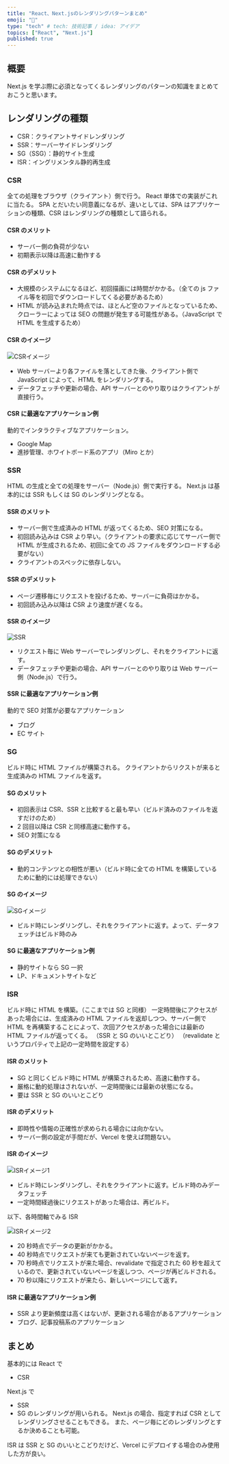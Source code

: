 ```yaml
---
title: "React、Next.jsのレンダリングパターンまとめ"
emoji: "🕌"
type: "tech" # tech: 技術記事 / idea: アイデア
topics: ["React", "Next.js"]
published: true
---
```


## 概要

Next.js を学ぶ際に必須となってくるレンダリングのパターンの知識をまとめておこうと思います。

## レンダリングの種類

- CSR：クライアントサイドレンダリング
- SSR：サーバーサイドレンダリング
- SG（SSG）：静的サイト生成
- ISR：イングリメンタル静的再生成

### CSR

全ての処理をブラウザ（クライアント）側で行う。
React 単体での実装がこれに当たる。
SPA とだいたい同意義になるが、違いとしては、SPA はアプリケーションの種類、CSR はレンダリングの種類として語られる。

#### CSR のメリット

- サーバー側の負荷が少ない
- 初期表示以降は高速に動作する

#### CSR のデメリット

- 大規模のシステムになるほど、初回描画には時間がかかる。（全ての js ファイル等を初回でダウンロードしてくる必要があるため）
- HTML が読み込まれた時点では、ほとんど空のファイルとなっているため、クローラーによっては SEO の問題が発生する可能性がある。（JavaScript で HTML を生成するため）

#### CSR のイメージ

![CSRイメージ](/images/1c7fd2facdca65/csr_image.png)

- Web サーバーより各ファイルを落としてきた後、クライアント側で JavaScript によって、HTML をレンダリングする。
- データフェッチや更新の場合、API サーバーとのやり取りはクライアントが直接行う。

#### CSR に最適なアプリケーション例

動的でインタラクティブなアプリケーション。

- Google Map
- 進捗管理、ホワイトボード系のアプリ（Miro とか）

### SSR

HTML の生成と全ての処理をサーバー（Node.js）側で実行する。
Next.js は基本的には SSR もしくは SG のレンダリングとなる。

#### SSR のメリット

- サーバー側で生成済みの HTML が返ってくるため、SEO 対策になる。
- 初回読み込みは CSR より早い。（クライアントの要求に応じてサーバー側で HTML が生成されるため、初回に全ての JS ファイルをダウンロードする必要がない）
- クライアントのスペックに依存しない。

#### SSR のデメリット

- ページ遷移毎にリクエストを投げるため、サーバーに負荷はかかる。
- 初回読み込み以降は CSR より速度が遅くなる。

#### SSR のイメージ

![SSR](/images/1c7fd2facdca65/ssr_image.png)

- リクエスト毎に Web サーバーでレンダリングし、それをクライアントに返す。
- データフェッチや更新の場合、API サーバーとのやり取りは Web サーバー側（Node.js）で行う。

#### SSR に最適なアプリケーション例

動的で SEO 対策が必要なアプリケーション

- ブログ
- EC サイト

### SG

ビルド時に HTML ファイルが構築される。
クライアントからリクストが来ると生成済みの HTML ファイルを返す。

#### SG のメリット

- 初回表示は CSR、SSR と比較すると最も早い（ビルド済みのファイルを返すだけのため）
- 2 回目以降は CSR と同様高速に動作する。
- SEO 対策になる

#### SG のデメリット

- 動的コンテンツとの相性が悪い（ビルド時に全ての HTML を構築しているために動的には処理できない）

#### SG のイメージ

![SGイメージ](/images/1c7fd2facdca65/sg_image.png)

- ビルド時にレンダリングし、それをクライアントに返す。よって、データフェッチはビルド時のみ

#### SG に最適なアプリケーション例

- 静的サイトなら SG 一択
- LP、ドキュメントサイトなど

### ISR

ビルド時に HTML を構築。（ここまでは SG と同様）
一定時間後にアクセスがあった場合には、生成済みの HTML ファイルを返却しつつ、サーバー側で HTML を再構築することによって、次回アクセスがあった場合には最新の HTML ファイルが返ってくる。
（SSR と SG のいいとこどり）
（revalidate というプロパティで上記の一定時間を設定する）

#### ISR のメリット

- SG と同じくビルド時に HTML が構築されるため、高速に動作する。
- 厳格に動的処理はされないが、一定時間後には最新の状態になる。
- 要は SSR と SG のいいとこどり

#### ISR のデメリット

- 即時性や情報の正確性が求められる場合には向かない。
- サーバー側の設定が手間だが、Vercel を使えば問題ない。

#### ISR のイメージ

![ISRイメージ1](/images/1c7fd2facdca65/isr_image1.png)

- ビルド時にレンダリングし、それをクライアントに返す。ビルド時のみデータフェッチ
- 一定時間経過後にリクエストがあった場合は、再ビルド。

以下、各時間軸でみる ISR

![ISRイメージ2](/images/1c7fd2facdca65/isr_image2.png)

- 20 秒時点でデータの更新がかかる。
- 40 秒時点でリクエストが来ても更新されていないページを返す。
- 70 秒時点でリクエストが来た場合、revalidate で指定された 60 秒を超えているので、更新されていないページを返しつつ、ページが再ビルドされる。
- 70 秒以降にリクエストが来たら、新しいページにして返す。

#### ISR に最適なアプリケーション例

- SSR より更新頻度は高くはないが、更新される場合があるアプリケーション
- ブログ、記事投稿系のアプリケーション

## まとめ

基本的には React で

- CSR

Next.js で

- SSR
- SG
  のレンダリングが用いられる。
  Next.js の場合、指定すれば CSR としてレンダリングさせることもできる。
  また、ページ毎にどのレンダリングとするか決めることも可能。

ISR は SSR と SG のいいとこどりだけど、Vercel にデプロイする場合のみ使用した方が良い。

